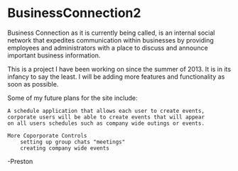 BusinessConnection2
===================
Business Connection as it is currently being called, is an internal social
network that expedites communication within businesses by providing employees
and administrators with a place to discuss and announce important business information.

This is a project I have been working on since the summer of 2013.
It is in its infancy to say the least.
I will be adding more features and functionality as soon as possible.

Some of my future plans for the site include:
	
	A schedule application that allows each user to create events, 
	corporate users will be able to create events that will appear 
	on all users schedules such as company wide outings or events.
	
	More Coporporate Controls
		setting up group chats "meetings"
		creating company wide events

		
-Preston
